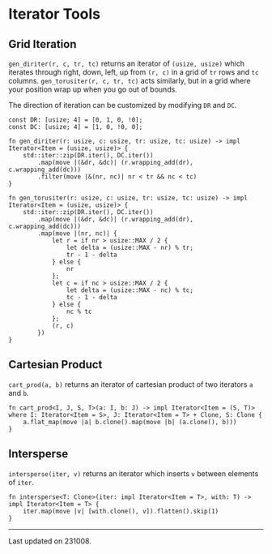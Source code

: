 # Iterator Tools

## Grid Iteration
`gen_diriter(r, c, tr, tc)` returns an iterator of `(usize, usize)` which iterates through right, down, left, up from `(r, c)` in a grid of `tr` rows and `tc` columns. `gen_torusiter(r, c, tr, tc)` acts similarly, but in a grid where your position wrap up when you go out of bounds.

The direction of iteration can be customized by modifying `DR` and `DC`.

```rust,noplayground
const DR: [usize; 4] = [0, 1, 0, !0];
const DC: [usize; 4] = [1, 0, !0, 0];

fn gen_diriter(r: usize, c: usize, tr: usize, tc: usize) -> impl Iterator<Item = (usize, usize)> {
    std::iter::zip(DR.iter(), DC.iter())
        .map(move |(&dr, &dc)| (r.wrapping_add(dr), c.wrapping_add(dc)))
        .filter(move |&(nr, nc)| nr < tr && nc < tc)
}

fn gen_torusiter(r: usize, c: usize, tr: usize, tc: usize) -> impl Iterator<Item = (usize, usize)> {
    std::iter::zip(DR.iter(), DC.iter())
        .map(move |(&dr, &dc)| (r.wrapping_add(dr), c.wrapping_add(dc)))
        .map(move |(nr, nc)| {
            let r = if nr > usize::MAX / 2 {
                let delta = (usize::MAX - nr) % tr;
                tr - 1 - delta
            } else {
                nr
            };
            let c = if nc > usize::MAX / 2 {
                let delta = (usize::MAX - nc) % tc;
                tc - 1 - delta
            } else {
                nc % tc
            };
            (r, c)
        })
}
```

## Cartesian Product
`cart_prod(a, b)` returns an iterator of cartesian product of two iterators `a` and `b`.

```rust,noplayground
fn cart_prod<I, J, S, T>(a: I, b: J) -> impl Iterator<Item = (S, T)>
where I: Iterator<Item = S>, J: Iterator<Item = T> + Clone, S: Clone {
    a.flat_map(move |a| b.clone().map(move |b| (a.clone(), b)))
}
```

## Intersperse
`intersperse(iter, v)` returns an iterator which inserts `v` between elements of `iter`.

```rust,noplayground
fn intersperse<T: Clone>(iter: impl Iterator<Item = T>, with: T) -> impl Iterator<Item = T> {
    iter.map(move |v| [with.clone(), v]).flatten().skip(1)
}
```

---

Last updated on 231008.